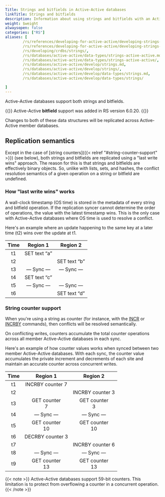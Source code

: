 ```yaml
---
Title: Strings and bitfields in Active-Active databases
linkTitle: Strings and bitfields
description: Information about using strings and bitfields with an Active-Active database.
weight: $weight
alwaysopen: false
categories: ["RS"]
aliases: [
        /rs/references/developing-for-active-active/developing-strings-active-active.md,
        /rs/references/developing-for-active-active/developing-strings-active-active/,
        /rs/developing/crdbs/strings/,
        /rs/databases/active-active/data-types/strings-active-active.md,
        /rs/databases/active-active/data-types/strings-active-active/,
        /rs/databases/active-active/develop/strings.md,
        /rs/databases/active-active/develop/strings/,
        /rs/databases/active-active/develop/data-types/strings.md,
        /rs/databases/active-active/develop/data-types/strings/

]
---
```

Active-Active databases support both strings and bitfields.

{{<note>}}
Active-Active **bitfield** support was added in RS version 6.0.20.
{{</note>}}

Changes to both of these data structures will be replicated across Active-Active member databases.

## Replication semantics

Except in the case of [string counters]({{< relref "#string-counter-support" >}}) (see below), both strings and bitfields are replicated using a "last write wins" approach. The reason for this is that strings and bitfields are effectively binary objects. So, unlike with lists, sets, and hashes, the conflict resolution semantics of a given operation on a string or bitfield are undefined.

### How "last write wins" works

A wall-clock timestamp (OS time) is stored in the metadata of every string
and bitfield operation. If the replication syncer cannot determine the order of operations,
the value with the latest timestamp wins. This is the only case with Active-Active databases where OS time is used to resolve a conflict.

Here's an example where an update happening to the same key at a later
time (t2) wins over the update at t1.

|  **Time** | **Region 1** | **Region 2** |
|  :------: | :------: | :------: |
|  t1 | SET text “a” |  |
|  t2 |  | SET text “b” |
|  t3 | — Sync — | — Sync — |
|  t4 | SET text “c” |  |
|  t5 | — Sync — | — Sync — |
|  t6 |  | SET text “d” |

### String counter support

When you're using a string as counter (for instance, with the [INCR](https://redis.io/commands/incr) or [INCRBY](https://redis.io/commands/incrby) commands),
then conflicts will be resolved semantically.

On conflicting writes, counters accumulate the total counter operations
across all member Active-Active databases in each sync.

Here's an example of how counter
values works when synced between two member Active-Active databases. With
each sync, the counter value accumulates the private increment and
decrements of each site and maintain an accurate counter across
concurrent writes.

|  **Time** | **Region 1** | **Region 2** |
|  :------: | :------: | :------: |
|  t1 | INCRBY counter 7 |  |
|  t2 |  | INCRBY counter 3 |
|  t3 | GET counter<br/>7 | GET counter<br/>3 |
|  t4 | — Sync — | — Sync — |
|  t5 | GET counter<br/>10 | GET counter<br/>10 |
|  t6 | DECRBY counter 3 |  |
|  t7 |  | INCRBY counter 6 |
|  t8 | — Sync — | — Sync — |
|  t9 | GET counter<br/>13 | GET counter<br/>13 |

{{< note >}}
Active-Active databases support 59-bit counters.
This limitation is to protect from overflowing a counter in a concurrent operation.
{{< /note >}}

